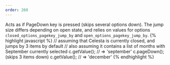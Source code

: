 ```yaml
---
order: 260
---
```

Acts as if PageDown key is pressed (skips several options down). The jump size differs depending on open state, and relies on values for options `closed_options_pagekey_jump_by` and `open_options_pagekey_jump_by`.
{% highlight javascript %}
// assuming that Celesta is currently closed, and jumps by 3 items by default
// also assuming it contains a list of months with September currently selected
c.getValue(); // => 'september'
c.pageDown(); (skips 3 items down)
c.getValue(); // => 'december'
{% endhighlight %}